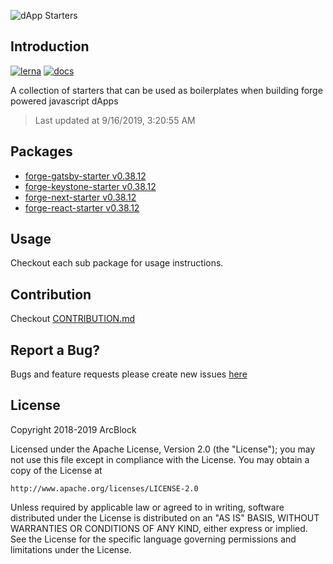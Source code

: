 ![dApp Starters](https://www.arcblock.io/.netlify/functions/badge/?text=dApp%20Starters)

## Introduction

[![lerna](https://img.shields.io/badge/maintained%20with-lerna-cc00ff.svg)](https://lernajs.io/)
[![docs](https://img.shields.io/badge/powered%20by-arcblock-green.svg)](https://docs.arcblock.io)

A collection of starters that can be used as boilerplates when building forge powered javascript dApps

> Last updated at 9/16/2019, 3:20:55 AM

## Packages

- [forge-gatsby-starter v0.38.12](./packages/forge-gatsby-starter)
- [forge-keystone-starter v0.38.12](./packages/forge-keystone-starter)
- [forge-next-starter v0.38.12](./packages/forge-next-starter)
- [forge-react-starter v0.38.12](./packages/forge-react-starter)

## Usage

Checkout each sub package for usage instructions.

## Contribution

Checkout [CONTRIBUTION.md](./CONTRIBUTION.md)

## Report a Bug?

Bugs and feature requests please create new issues [here](https://github.com/ArcBlock/forge-dapp-starters/issues)

## License

Copyright 2018-2019 ArcBlock

Licensed under the Apache License, Version 2.0 (the "License");
you may not use this file except in compliance with the License.
You may obtain a copy of the License at

    http://www.apache.org/licenses/LICENSE-2.0

Unless required by applicable law or agreed to in writing, software
distributed under the License is distributed on an "AS IS" BASIS,
WITHOUT WARRANTIES OR CONDITIONS OF ANY KIND, either express or implied.
See the License for the specific language governing permissions and
limitations under the License.
